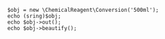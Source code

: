 
        $obj = new \ChemicalReagent\Conversion('500ml');
        echo (sring)$obj;
        echo $obj->out();
        echo $obj->beautify();

